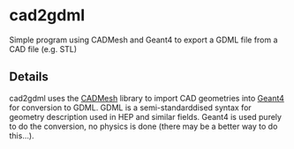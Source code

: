 # cad2gdml
Simple program using CADMesh and Geant4 to export a GDML file from a CAD file (e.g. STL)

## Details

cad2gdml uses the [CADMesh](https://github.com/christopherpoole/cadmesh) library to import CAD geometries into 
[Geant4](http://geant4.cern.ch/) for conversion to GDML. GDML is a semi-standarddised syntax for geometry description
used in HEP and similar fields. Geant4 is used purely to do the conversion, no physics is done (there may be a better way to do this...).
